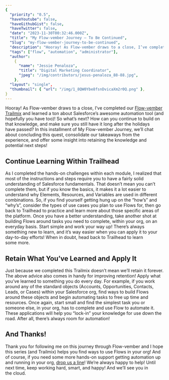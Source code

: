 ```yaml
---
{
  "priority": "0.5",
  "haveYoutube": false,
  "haveGithubGist": false,
  "haveTwitter": false,
  "date": "2023-11-30T00:32:46.000Z",
  "title": "My Flow-vember Journey — To Be Continued",
  "Slug": "my-flow-vember-journey-to-be-continued",
  "description": "Hooray! As Flow-vember draws to a close, I’ve completed our Flow-vember Trailmix and learned a ton about Salesforce’s awesome automation tool (and hopefully you have too)! So what’s next? How can you continue to build on that knowledge, and make sure you still have it long after the holidays have passed?.",
  "tags": ["flow", "automation", "administrator"],
  "author":
    {
      "name": "Jessie Penaloza",
      "title": "Digital Marketing Coordinator",
      "jpeg": "/img/contributors/jesus-penaloza_88-88.jpg",
    },
  "layout": "single",
  "thumbnail": { "url": "/img/1_8QW0Ybe8fsnDvicaXm2r0Q.png" },
}
---
```


Hooray! As Flow-vember draws to a close, I’ve completed our [Flow-vember Trailmix](https://trailhead.salesforce.com/users/cstegall/trailmixes/flow-vember) and learned a ton about Salesforce’s awesome automation tool (and hopefully you have too)! So what’s next? How can you continue to build on that knowledge, and make sure you still have it long after the holidays have passed?
In this installment of My Flow-vember Journey, we’ll chat about concluding this quest, consolidate our takeaways from the experience, and offer some insight into retaining the knowledge and potential next steps!

## Continue Learning Within Trailhead

As I completed the hands-on challenges within each module, I realized that most of the instructions and steps require you to have a fairly solid understanding of Salesforce fundamentals. That doesn’t mean you can’t complete them, but if you know the basics, it makes it a lot easier to understand why Elements, Resources, and Variables are used in different combinations. So, if you find yourself getting hung up on the “how’s” and “why’s”, consider the types of use cases you plan to use Flows for, then go back to Trailhead to practice and learn more about those specific areas of the platform.
Once you have a better understanding, take another shot at building Flows around tasks you need to complete, within your org, on an everyday basis. Start simple and work your way up! There’s always something new to learn, and it’s way easier when you can apply it to your day-to-day efforts!
When in doubt, head back to Trailhead to learn some more.

## Retain What You’ve Learned and Apply It

Just because we completed this Trailmix doesn’t mean we’ll retain it forever. The above advice also comes in handy for improving retention! Apply what you’ve learned to something you do every day. For example, if you work around any of the standard objects (Accounts, Opportunities, Contacts, Leads, or Cases) within your Salesforce org, find ways to build Flows around these objects and begin automating tasks to free up time and resources. Once again, start small and find the simplest task you or someone else, in your org, has to complete and use Flow to automate it.
These applications will help you “lock-in” your knowledge for use down the road. After all, there’s always room for automation!

## And Thanks!

Thank you for following me on this journey through Flow-vember and I hope this series (and Trailmix) helps you find ways to use Flows in your org!
And of course, if you need some more hands-on support getting automation up and running in your org, [drop us a line](https://appexchange.salesforce.com/appxConsultingListingDetail?listingId=a0N30000001gF9jEAE)! We’re always happy to help!
Until next time, keep working hard, smart, and happy! And we’ll see you in the cloud.

